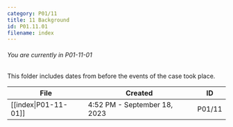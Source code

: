```yaml
---
category: P01/11
title: 11 Background
id: P01.11.01
filename: index
---
```

###### You are currently in P01-11-01

This folder includes dates from before the events of the case took place.

| File                                                                                                       | Created                      | ID     |
| ---------------------------------------------------------------------------------------------------------- | ---------------------------- | ------ |
| [[index\|P01-11-01]] | 4:52 PM - September 18, 2023 | P01/11 |


